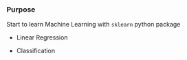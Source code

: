 ### Purpose

Start to learn Machine Learning
with `sklearn` python package

- Linear Regression

- Classification
